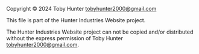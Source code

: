 Copyright © 2024 Toby Hunter tobyhunter2000@gmail.com

This file is part of the Hunter Industries Website project.

The Hunter Industries Website project can not be copied and/or distributed without the express
permission of Toby Hunter tobyhunter2000@gmail.com.
